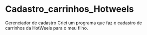 # Cadastro_carrinhos_Hotweels
 Gerenciador de cadastro
Criei um programa que faz o cadastro de carrinhos da HotWeels para o meu filho.
